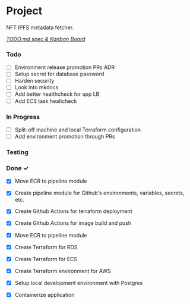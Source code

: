 # Project

NFT IPFS metadata fetcher.

<em>[TODO.md spec & Kanban Board](https://bit.ly/3fCwKfM)</em>

### Todo

- [ ] Environment release promotion PRs ADR  
- [ ] Setup secret for database password  
- [ ] Harden security  
- [ ] Look into mkdocs  
- [ ] Add better healthcheck for app LB  
- [ ] Add ECS task healtcheck  

### In Progress

- [ ] Split-off machine and local Terraform configuration  
- [ ] Add environment promotion through PRs  

### Testing


### Done ✓

- [x] Move ECR to pipeline module  
- [x] Create pipeline module for Github's environments, variables, secrets, etc.  
- [x] Create Github Actions for terraform deployment  
- [x] Create Github Actions for image build and push  
- [x] Move ECR to pipeline module  
- [x] Create Terraform for RDS  
- [x] Create Terraform for ECS  
- [x] Create Terraform environment for AWS  
- [x] Setup local development environment with Postgres  
- [x] Containerize application  


